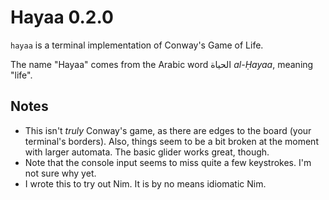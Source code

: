 # Hayaa 0.2.0

`hayaa` is a terminal implementation of Conway's Game of Life.

The name "Hayaa" comes from the Arabic word الحياة *al-Ḥayaa*, meaning "life".

## Notes
* This isn't *truly* Conway's game, as there are edges to the board (your terminal's borders). Also, things seem to be a bit broken at the moment with larger automata. The basic glider works great, though.
* Note that the console input seems to miss quite a few keystrokes. I'm not sure why yet.
* I wrote this to try out Nim. It is by no means idiomatic Nim.